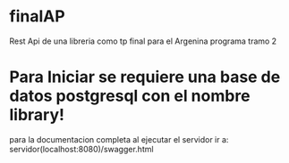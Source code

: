 # finalAP
Rest Api de una libreria como tp final para el Argenina programa tramo 2

# Para Iniciar se requiere una base de datos postgresql con el nombre library!

para la documentacion completa al ejecutar el servidor ir a:
servidor(localhost:8080)/swagger.html

